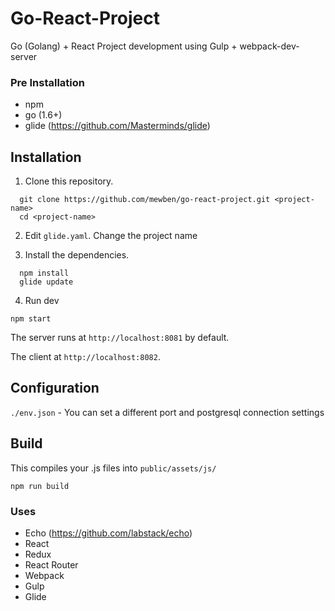# Go-React-Project
Go (Golang) + React Project development using Gulp + webpack-dev-server

### Pre Installation
- npm
- go (1.6+)
- glide (https://github.com/Masterminds/glide)

## Installation
1. Clone this repository.

  ```
    git clone https://github.com/mewben/go-react-project.git <project-name>
    cd <project-name>
  ```

2. Edit `glide.yaml`. Change the project name

3. Install the dependencies.

  ```
    npm install
    glide update
  ```

4. Run dev

  `npm start`

  The server runs at `http://localhost:8081` by default.

  The client at `http://localhost:8082`.

## Configuration
`./env.json` - You can set a different port and postgresql connection settings


## Build
  This compiles your .js files into `public/assets/js/`

  `npm run build`

### Uses
- Echo (https://github.com/labstack/echo)
- React
- Redux
- React Router
- Webpack
- Gulp
- Glide
